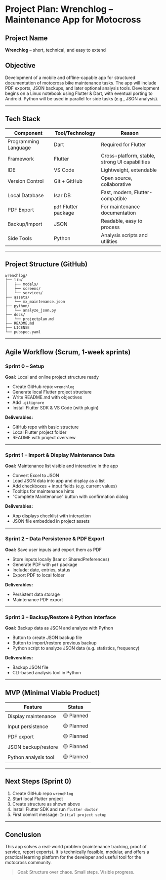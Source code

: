 # Project Plan: Wrenchlog – Maintenance App for Motocross

## Project Name

**Wrenchlog** – short, technical, and easy to extend

## Objective

Development of a mobile and offline-capable app for structured documentation of motocross bike maintenance tasks. The app will include PDF exports, JSON backups, and later optional analysis tools. Development begins on a Linux notebook using Flutter & Dart, with eventual porting to Android. Python will be used in parallel for side tasks (e.g., JSON analysis).

---

## Tech Stack

| Component            | Tool/Technology       | Reason                                         |
| -------------------- | --------------------- | ---------------------------------------------- |
| Programming Language | Dart                  | Required for Flutter                           |
| Framework            | Flutter               | Cross-platform, stable, strong UI capabilities |
| IDE                  | VS Code               | Lightweight, extendable                        |
| Version Control      | Git + GitHub          | Open source, collaborative                     |
| Local Database       | Isar DB               | Fast, modern, Flutter-compatible               |
| PDF Export           | `pdf` Flutter package | For maintenance documentation                  |
| Backup/Import        | JSON                  | Readable, easy to process                      |
| Side Tools           | Python                | Analysis scripts and utilities                 |

---

## Project Structure (GitHub)

```plaintext
wrenchlog/
├── lib/
│   ├── models/
│   ├── screens/
│   └── services/
├── assets/
│   └── mx_maintenance.json
├── python/
│   └── analyze_json.py
├── docs/
│   └── projectplan.md
├── README.md
├── LICENSE
└── pubspec.yaml
```

---

## Agile Workflow (Scrum, 1-week sprints)

### Sprint 0 – Setup

**Goal:** Local and online project structure ready

* Create GitHub repo: `wrenchlog`
* Generate local Flutter project structure
* Write README.md with objectives
* Add `.gitignore`
* Install Flutter SDK & VS Code (with plugin)

**Deliverables:**

* GitHub repo with basic structure
* Local Flutter project folder
* README with project overview

---

### Sprint 1 – Import & Display Maintenance Data

**Goal:** Maintenance list visible and interactive in the app

* Convert Excel to JSON
* Load JSON data into app and display as a list
* Add checkboxes + input fields (e.g. current values)
* Tooltips for maintenance hints
* “Complete Maintenance” button with confirmation dialog

**Deliverables:**

* App displays checklist with interaction
* JSON file embedded in project assets

---

### Sprint 2 – Data Persistence & PDF Export

**Goal:** Save user inputs and export them as PDF

* Store inputs locally (Isar or SharedPreferences)
* Generate PDF with `pdf` package
* Include: date, entries, status
* Export PDF to local folder

**Deliverables:**

* Persistent data storage
* Maintenance PDF export

---

### Sprint 3 – Backup/Restore & Python Interface

**Goal:** Backup data as JSON and analyze with Python

* Button to create JSON backup file
* Button to import/restore previous backup
* Python script to analyze JSON data (e.g. statistics, frequency)

**Deliverables:**

* Backup JSON file
* CLI-based analysis tool in Python

---

## MVP (Minimal Viable Product)

| Feature              | Status     |
| -------------------- | ---------- |
| Display maintenance  | 🟡 Planned |
| Input persistence    | 🟡 Planned |
| PDF export           | 🟡 Planned |
| JSON backup/restore  | 🟡 Planned |
| Python analysis tool | 🟡 Planned |

---

## Next Steps (Sprint 0)

1. Create GitHub repo `wrenchlog`
2. Start local Flutter project
3. Create structure as shown above
4. Install Flutter SDK and run `flutter doctor`
5. First commit message: `Initial project setup`

---

## Conclusion

This app solves a real-world problem (maintenance tracking, proof of service, report exports). It is technically feasible, modular, and offers a practical learning platform for the developer and useful tool for the motocross community.

> Goal: Structure over chaos. Small steps. Visible progress.
